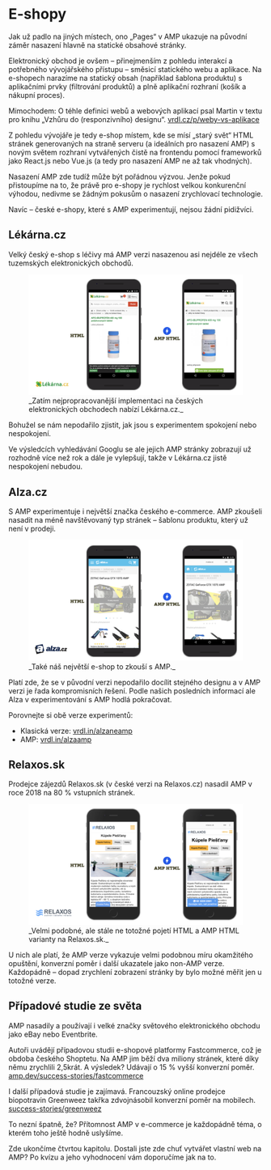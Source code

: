 # E-shopy

Jak už padlo na jiných místech, ono „Pages“ v AMP ukazuje na původní záměr nasazení hlavně na statické obsahové stránky.

Elektronický obchod je ovšem – přinejmenším z pohledu interakcí a potřebného vývojářského přístupu – směsicí statického webu a aplikace. Na e-shopech narazíme na statický obsah (například šablona produktu) s aplikačními prvky (filtrování produktů) a plně aplikační rozhraní (košík a nákupní proces).

Mimochodem: O téhle definici webů a webových aplikací psal Martin v textu pro knihu „Vzhůru do (responzivního) designu“. [vrdl.cz/p/weby-vs-aplikace](https://www.vzhurudolu.cz/prirucka/weby-vs-aplikace)

Z pohledu vývojáře je tedy e-shop místem, kde se mísí „starý svět“ HTML stránek generovaných na straně serveru (a ideálních pro nasazení AMP) s novým světem rozhraní vytvářených čistě na frontendu pomocí frameworků jako React.js nebo Vue.js (a tedy pro nasazení AMP ne až tak vhodných).

Nasazení AMP zde tudíž může být pořádnou výzvou. Jenže pokud přistoupíme na to, že právě pro e-shopy je rychlost velkou konkurenční výhodou, nedivme se žádným pokusům o nasazení zrychlovací technologie.

Navíc – české e-shopy, které s AMP experimentují, nejsou žádní pidižvíci.

## Lékárna.cz

Velký český e-shop s léčivy má AMP verzi nasazenou asi nejdéle ze všech tuzemských elektronických obchodů.

<figure>
<img src="../dist/images/original/vdamp/obory-lekarna.png" alt="">
<figcaption markdown="1">
_Zatím nejpropracovanější implementaci na českých elektronických obchodech nabízí Lékárna.cz._
</figcaption>
</figure>

Bohužel se nám nepodařilo zjistit, jak jsou s experimentem spokojení nebo nespokojení.

Ve výsledcích vyhledávání Googlu se ale jejich AMP stránky zobrazují už rozhodně více než rok a dále je vylepšují, takže v Lékárna.cz jistě nespokojení nebudou.

## Alza.cz

S AMP experimentuje i největší značka českého e-commerce. AMP zkoušeli nasadit na méně navštěvovaný typ stránek – šablonu produktu, který už není v prodeji.

<figure>
<img src="../dist/images/original/vdamp/obory-alza.png" alt="">
<figcaption markdown="1">
_Také náš největší e-shop to zkouší s AMP._
</figcaption>
</figure>

Platí zde, že se v původní verzi nepodařilo docílit stejného designu a v AMP verzi je řada kompromisních řešení. Podle našich posledních informací ale Alza v experimentování s AMP hodlá pokračovat.

Porovnejte si obě verze experimentů:

* Klasická verze: [vrdl.in/alzaneamp](https://m.alza.cz/apple-iphone-4-16gb-cerny-d173925.htm)
* AMP: [vrdl.in/alzaamp](https://m.alza.cz/apple-iphone-4-16gb-cerny-d173925.htm?amp=1)

## Relaxos.sk

Prodejce zájezdů Relaxos.sk (v české verzi na Relaxos.cz) nasadil AMP v roce 2018 na 80 % vstupních stránek.

<figure>
<img src="../dist/images/original/vdamp/obory-relaxos.png" alt="">
<figcaption markdown="1">
_Velmi podobné, ale stále ne totožné pojetí HTML a AMP HTML varianty na Relaxos.sk._
</figcaption>
</figure>

U nich ale platí, že AMP verze vykazuje velmi podobnou míru okamžitého opuštění, konverzní poměr i další ukazatele jako non-AMP verze. Každopádně – dopad zrychlení zobrazení stránky by bylo možné měřit jen u totožné verze.

## Případové studie ze světa

AMP nasadily a používají i velké značky světového elektronického obchodu jako eBay nebo Eventbrite.

Autoři uvádějí případovou studii e-shopové platformy Fastcommerce, což je obdoba českého Shoptetu. Na AMP jim běží dva miliony stránek, které díky němu zrychlili 2,5krát. A výsledek? Udávají o 15 % vyšší konverzní poměr. [amp.dev/success-stories/fastcommerce](https://amp.dev/success-stories/fastcommerce)

I další případová studie je zajímavá. Francouzský online prodejce biopotravin Greenweez takřka zdvojnásobil konverzní poměr na mobilech. [success-stories/greenweez](https://amp.dev/success-stories/greenweez)

To nezní špatně, že? Přítomnost AMP v e-commerce je každopádně téma, o kterém toho ještě hodně uslyšíme.

Zde ukončíme čtvrtou kapitolu. Dostali jste zde chuť vytvářet vlastní web na AMP? Po kvízu a jeho vyhodnocení vám doporučíme jak na to.
